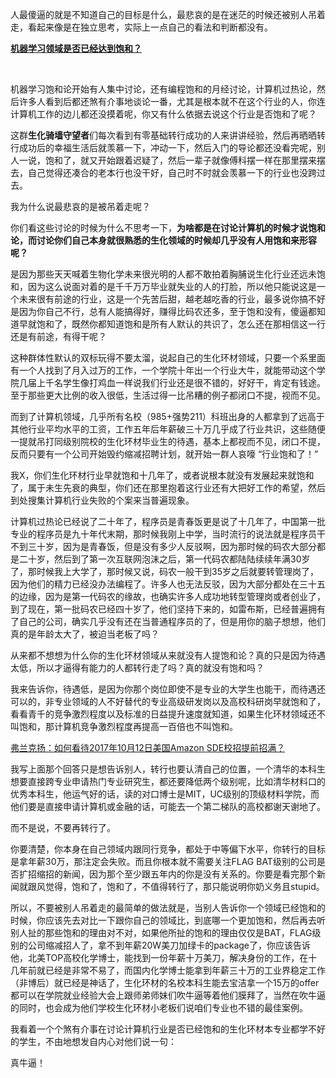 <p>人最傻逼的就是不知道自己的目标是什么，最悲哀的是在迷茫的时候还被别人吊着走，看起来像是在独立思考，实际上一点自己的看法和判断都没有。</p><p><b><a href="https://www.zhihu.com/question/54003912/answer/244552342" class="internal">机器学习领域是否已经达到饱和？</a></b></p><p class="ztext-empty-paragraph"><br/></p><p>机器学习饱和论开始有人集中讨论，还有编程饱和的月经讨论，计算机过热论，然后许多人看到后都还煞有介事地谈论一番，尤其是根本就不在这个行业的人，你连计算机工作的边儿都还没摸着呢，你又有什么依据去说这个行业是否饱和了呢？</p><p>这群<b>生化骑墙守望者</b>们每次看到有零基础转行成功的人来讲讲经验，然后再晒晒转行成功后的幸福生活后就羡慕一下，冲动一下，然后入门的导论都还没看完呢，别人一说，饱和了，就又开始跟着迟疑了，然后一辈子就像傅科摆一样在那里摆来摆去，自己觉得还凑合的老本行也没干好，自己时不时就会羡慕一下的行业也没跨过去。</p><p>我为什么说最悲哀的是被吊着走呢？</p><p>你们看这些讨论的时候为什么不思考一下，<b>为啥都是在讨论计算机的时候才说饱和论，而讨论你们自己本身就很熟悉的生化领域的时候却几乎没有人用饱和来形容呢？</b></p><p>是因为那些天天喊着生物化学未来很光明的人都不敢拍着胸脯说生化行业还远未饱和，因为这么说面对着的是千千万万毕业就失业的人的打脸，所以他只能说这是一个未来很有前途的行业，这是一个先苦后甜，越老越吃香的行业，最多说你搞不好是因为你自己不行，总有人能搞得好，赚得比码农还多，至于饱和没有，傻逼都知道早就饱和了，既然你都知道饱和是所有人默认的共识了，怎么还在那相信这一行还是有前途，有得干呢？</p><p>这种群体性默认的双标玩得不要太溜，说起自己的生化环材领域，只要一个系里面有一个人找到了月入过万的工作，一个学院十年出一个行业大牛，就能带动这个学院几届上千名学生像打鸡血一样说我们行业还是很不错的，好好干，肯定有钱途。至于那些更大比例的收入很低，生活过得一比吊糟的例子都闭口不提，视而不见。</p><p>而到了计算机领域，几乎所有名校（985+强势211）科班出身的人都拿到了远高于其他行业平均水平的工资，工作五年后年薪破三十万几乎成了行业共识，这些随便一提就吊打同级别院校的生化环材毕业生的待遇，基本上都视而不见，闭口不提，反而只要有一个公司开始毁约缩减招聘计划，就开始一群人哀嚎 “行业饱和了！”</p><p>我X，你们生化环材行业早就饱和十几年了，或者说根本就没有发展起来就饱和了，属于未生先衰的典型，你们还在那里抱着这行业还有大把好工作的希望，然后到处搜集计算机行业失败的个案来当普遍现象。</p><p>计算机过热论已经说了二十年了，程序员是青春饭更是说了十几年了，中国第一批专业的程序员是九十年代末期，那时候我刚上中学，当时流行的说法就是程序员干不到三十岁，因为是青春饭，但是没有多少人反驳啊，因为那时候的码农大部分都是二十岁，然后到了第一次互联网泡沫之后，第一代码农都陆陆续续年满30岁了，那时候我上大学了，那时候又说，码农一般干到35岁之后就要转管理岗了，因为他们的精力已经没办法编程了。许多人也无法反驳，因为大部分都处在三十五的边缘，因为是第一代码农的缘故，也确实许多人成功地转型管理岗或者创业了，到了现在，第一批码农已经四十岁了，他们坚持下来的，如雷布斯，已经普遍拥有了自己的公司，确实几乎没有还在当普通程序员的了，但是用你的脑子想想，他们真的是年龄太大了，被迫当老板了吗？</p><p>从来都不想想为什么你的生化环材领域从来就没有人提饱和论？真的只是因为待遇太低，所以才逼得有能力的人都转行走了吗？真的就没有饱和吗？</p><p>我来告诉你，待遇低，是因为你那个岗位即使不是专业的大学生也能干，而待遇还可以的，非专业领域的人不好替代的专业高级研发岗以及高校科研岗早就饱和了，看看青千的竞争激烈程度以及标准的日益提升速度就知道，如果生化环材领域还不叫饱和，那计算机竞争激烈程度再提高一百倍也不叫饱和。</p><p><a href="https://www.zhihu.com/question/66574387/answer/243654183" class="internal">弗兰克扬：如何看待2017年10月12日美国Amazon SDE校招提前招满？</a></p><p>我写上面那个回答只是想告诉别人，转行也要认清自己的位置，一个清华的本科生想要直接跨专业申请热门专业研究生，都还要降低两个级别呢，比如清华材料口的优秀本科生，他运气好的话，读的对口博士是MIT，UC级别的顶级材料学院，而他们要是直接申请计算机或金融的话，可能去一个第二梯队的高校都谢天谢地了。</p><p>而不是说，不要再转行了。</p><p>你要清楚，你本身在自己领域内跟同行竞争，都处于中等偏下水平，你转行的目标是拿年薪30万，那注定会失败。而且你根本就不需要关注FLAG BAT级别的公司是否扩招缩招的新闻，因为那个至少跟五年内的你是没有关系的。你要是看完那个新闻就跟风觉得，饱和了，饱和了，不值得转行了，那只能说明你奶义务且stupid。</p><p>所以，不要被别人吊着走的最简单的做法就是，当别人告诉你一个领域已经饱和的时候，你应该先去对比一下跟你自己的领域比，到底哪一个更加饱和，然后再去听别人扯的那些饱和的理由对不对，如果他所扯的饱和的理由仅仅是BAT，FLAG级别的公司缩减招人了，拿不到年薪20W美刀加绿卡的package了，你应该告诉他，北美TOP高校化学博士，能找到一份年薪十万美刀，解决身份的工作，在十几年前就已经是非常不易了，而国内化学博士能拿到年薪三十万的工业界稳定工作（非博后）就已经是神话了，生化环材的名校本科生能去宝洁拿一个15万的offer都可以在学院就业经验大会上跟师弟师妹们吹牛逼等着他们膜拜了，当然在吹牛逼的同时，也会成为他们学校生化环材小老板们说咱们专业也不错的最佳案例。</p><p>我看着一个个煞有介事在讨论计算机行业是否已经饱和的生化环材本专业都学不好的学生，不由地想发自内心对他们说一句：</p><p>真牛逼！</p>